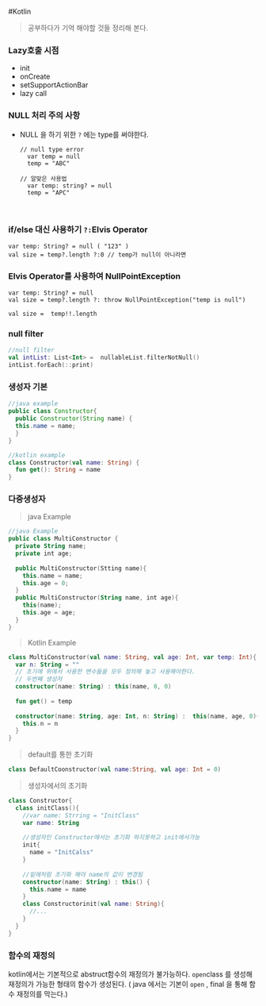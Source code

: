 #Kotlin

> 공부하다가 기억 해야할 것들 정리해 본다.



### Lazy호출 시점

- init
- onCreate
- setSupportActionBar
- lazy call



### NULL 처리 주의 사항

- NULL 을 하기 위한 `?` 에는  type를 써야한다.

  ```kotiln
  // null type error
  	var temp = null
  	temp = "ABC" 

  // 알맞은 사용법
  	var temp: string? = null
  	temp = "APC"
  ```

  ​

### if/else 대신 사용하기 `?:`Elvis Operator 

```kotiln
var temp: String? = null ( "123" )
val size = temp?.length ?:0 // temp가 null이 아니라면 
```

### Elvis Operator를 사용하여 NullPointException

```kotiln
var temp: String? = null
val size = temp?.length ?: throw NullPointException("temp is null")

val size =  temp!!.length
```

### null filter

```kotlin
//null filter
val intList: List<Int> =  nullableList.filterNotNull()
intList.forEach(::print)
```



### 생성자 기본

```java
//java example
public class Constructor{
  public Constructor(String name) {
  this.name = name;
  }
}
```

```kotlin
//kotlin example
class Constructor(val name: String) {
  fun get(): String = name
}
```



### 다중생성자

> java Example

```kotlin
//java Example
public class MultiConstructor {
  private String name;
  private int age;
  
  public MultiConstructor(Stting name){
    this.name = name;
    this.age = 0;
  }
  public MultiConstructor(String name, int age){
    this(name);
    this.age = age;
  }
}
```

> Kotlin Example

```kotlin
class MultiConstructor(val name: String, val age: Int, var temp: Int){
  var n: String = ""
  // 초기에 위에서 사용한 변수들을 모두 정의해 놓고 사용해야한다.
  // 두번째 생성자
  constructor(name: String) : this(name, 0, 0)
  
  fun get() = temp
  
  constructor(name: String, age: Int, n: String) :  this(name, age, 0){
    this.n = n
  }
}
```

> default를 통한 초기화

```kotlin
class DefaultCoonstructor(val name:String, val age: Int = 0)
```

> 생성자에서의 초기화

```kotlin
class Constructor{
  class initClass(){
    //var name: Strring = "InitClass"
    var name: String
    
    //생성자인 Constructor에서는 초기화 하지못하고 init에서가능
    init{
      name = "InitCalss"
    }
    
    //밑에처럼 초기화 해야 name의 값이 변경됨
    constructor(name: String) : this() {
      this.name = name
    }
    class Constructorinit(val name: String){
      //...
    }
  }
}
```

### 함수의 재정의

 kotlin에서는 기본적으로 abstruct함수의 재정의가 불가능하다. `open`class 를 생성해 재정의가 가능한 형태의 함수가 생성된다. ( java 에서는 기본이 `open` , final 을 통해 함수 재정의를 막는다.)

